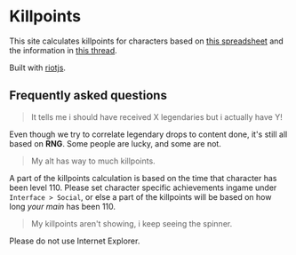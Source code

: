 # Killpoints

This site calculates killpoints for characters based on [this spreadsheet](https://docs.google.com/spreadsheets/d/1uRPy-cc98TLHscgqMyjAz7yD3ON_dhaPDIr_Nand07U) and the information in [this thread](http://www.mmo-champion.com/threads/2091126-Real-Legendary-drop-rates-and-other-statistics-for-9785-chars-Spreadsheet).

Built with [riotjs](http://riotjs.com/).

## Frequently asked questions

> It tells me i should have received X legendaries but i actually have Y!

  Even though we try to correlate legendary drops to content done, it's still all based on **RNG**. Some people are lucky, and some are not.

> My alt has way to much killpoints.

  A part of the killpoints calculation is based on the time that character has been level 110. Please set character specific achievements ingame under `Interface > Social`, or else a part of the killpoints will be based on how long *your main* has been 110.

> My killpoints aren't showing, i keep seeing the spinner.

  Please do not use Internet Explorer.
